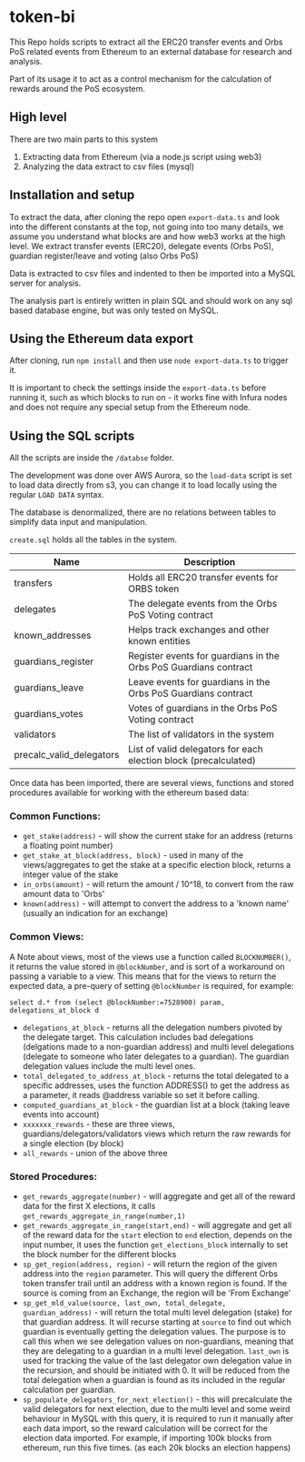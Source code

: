 # token-bi

This Repo holds scripts to extract all the ERC20 transfer events and Orbs PoS related events from Ethereum to an external database for research and analysis.

Part of its usage it to act as a control mechanism for the calculation of rewards around the PoS ecosystem.

## High level

There are two main parts to this system

1. Extracting data from Ethereum (via a node.js script using web3)
2. Analyzing the data extract to csv files (mysql)

## Installation and setup

To extract the data, after cloning the repo open `export-data.ts` and look into the different constants at the top, not going into too many details, we assume you understand what blocks are and how web3 works at the high level. We extract transfer events (ERC20), delegate events (Orbs PoS), guardian register/leave and voting (also Orbs PoS)

Data is extracted to csv files and indented to then be imported into a MySQL server for analysis.

The analysis part is entirely written in plain SQL and should work on any sql based database engine, but was only tested on MySQL.

## Using the Ethereum data export

After cloning, run `npm install` and then use `node export-data.ts` to trigger it.

It is important to check the settings inside the `export-data.ts` before running it, such as which blocks to run on - it works fine with Infura nodes and does not require any special setup from the Ethereum node.

## Using the SQL scripts

All the scripts are inside the `/databse` folder.

The development was done over AWS Aurora, so the `load-data` script is set to load data directly from s3, you can change it to load locally using the regular `LOAD DATA` syntax.

The database is denormalized, there are no relations between tables to simplify data input and manipulation.

`create.sql` holds all the tables in the system.

| Name                     | Description                                                      |
|--------------------------|------------------------------------------------------------------|
| transfers                | Holds all ERC20 transfer events for ORBS token                   |
| delegates                | The delegate events from the Orbs PoS Voting contract            |
| known_addresses          | Helps track exchanges and other known entities                   |
| guardians_register       | Register events for guardians in the Orbs PoS Guardians contract |
| guardians_leave          | Leave events for guardians in the Orbs PoS Guardians contract    |
| guardians_votes          | Votes of guardians in the Orbs PoS Voting contract               |
| validators               | The list of validators in the system                             |
| precalc_valid_delegators | List of valid delegators for each election block (precalculated) |

Once data has been imported, there are several views, functions and stored procedures available for working with the ethereum based data:

### Common Functions:

* `get_stake(address)` - will show the current stake for an address (returns a floating point number)
* `get_stake_at_block(address, block)` - used in many of the views/aggregates to get the stake at a specific election block, returns a integer value of the stake
* `in_orbs(amount)` - will return the amount / 10^18, to convert from the raw amount data to 'Orbs' 
* `known(address)` - will attempt to convert the address to a 'known name' (usually an indication for an exchange)

### Common Views:

A Note about views, most of the views use a function called `BLOCKNUMBER()`, it returns the value stored in `@blockNumber`, and is sort of a workaround on passing a variable to a view. This means that for the views to return the expected data, a pre-query of setting `@blockNumber` is required, for example:

`select d.* from (select @blockNumber:=7528900) param, delegations_at_block d`

* `delegations_at_block` - returns all the delegation numbers pivoted by the delegate target. This calculation includes bad delegations (delgations made to a non-guardian address) and multi level delegations (delegate to someone who later delegates to a guardian). The guardian delegation values include the multi level ones.
* `total_delegated_to_address_at_block` - returns the total delegated to a specific addresses, uses the function ADDRESS() to get the address as a parameter, it reads @address variable so set it before calling.
* `computed_guardians_at_block` - the guardian list at a block (taking leave events into account)
* `xxxxxxx_rewards` - these are three views, guardians/delegators/validators views which return the raw rewards for a single election (by block)
* `all_rewards` - union of the above three

### Stored Procedures:

* `get_rewards_aggregate(number)` - will aggregate and get all of the reward data for the first X elections, it calls `get_rewards_aggregate_in_range(number,1)`
* `get_rewards_aggregate_in_range(start,end)` - will aggregate and get all of the reward data for the `start` election to `end` election, depends on the input number, it uses the function `get_elections_block` internally to set the block number for the different blocks
* `sp_get_region(address, region)` - will return the region of the given address into the `region` parameter. This will query the different Orbs token transfer trail until an address with a known region is found. If the source is coming from an Exchange, the region will be 'From Exchange'
* `sp_get_mld_value(source, last_own, total_delegate, guardian_address)` - will return the total multi level delegation (stake) for that guardian address. It will recurse starting at `source` to find out which guardian is eventually getting the delegation values. The purpose is to call this when we see delegation values on non-guardians, meaning that they are delegating to a guardian in a multi level delegation. `last_own` is used for tracking the value of the last delegator own delegation value in the recursion, and should be initiated with 0. It will be reduced from the total delegation when a guardian is found as its included in the regular calculation per guardian.
* `sp_populate_delegators_for_next_election()` - this will precalculate the valid delegators for next election, due to the multi level and some weird behaviour in MySQL with this query, it is required to run it manually after each data import, so the reward calculation will be correct for the election data imported. For example, if importing 100k blocks from ethereum, run this five times. (as each 20k blocks an election happens)
